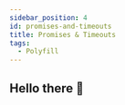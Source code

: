 ```yaml
---
sidebar_position: 4
id: promises-and-timeouts
title: Promises & Timeouts
tags:
  - Polyfill
---
```


## Hello there 🫶